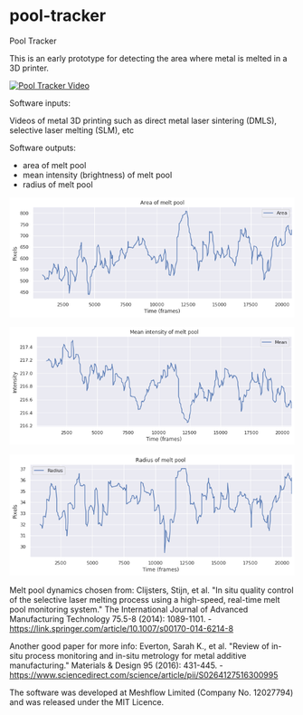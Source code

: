 # pool-tracker
Pool Tracker

This is an early prototype for detecting the area where metal is melted in a 3D printer.

[![Pool Tracker Video](https://img.youtube.com/vi/TMDshCcjujc/0.jpg)](https://www.youtube.com/watch?v=TMDshCcjujc)

Software inputs:

Videos of metal 3D printing such as direct metal laser sintering (DMLS), selective laser melting (SLM), etc

Software outputs:
- area of melt pool
- mean intensity (brightness) of melt pool
- radius of melt pool

![](img/area.png)

![](img/intensity.png)

![](img/radius.png)

Melt pool dynamics chosen from:
Clijsters, Stijn, et al. "In situ quality control of the selective laser melting process using a high-speed, real-time melt pool monitoring system." The International Journal of Advanced Manufacturing Technology 75.5-8 (2014): 1089-1101. - https://link.springer.com/article/10.1007/s00170-014-6214-8

Another good paper for more info:
Everton, Sarah K., et al. "Review of in-situ process monitoring and in-situ metrology for metal additive manufacturing." Materials & Design 95 (2016): 431-445. - https://www.sciencedirect.com/science/article/pii/S0264127516300995

The software was developed at Meshflow Limited (Company No. 12027794) and was released under the MIT Licence.
